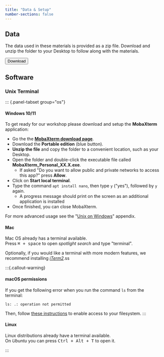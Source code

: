 ```yaml
---
title: "Data & Setup"
number-sections: false
---
```


<!-- 
Note for Training Developers:
We provide instructions for commonly-used software as commented sections below.
Uncomment the sections relevant for your materials, and add additional instructions where needed (e.g. specific packages used).
Note that we use tabsets to provide instructions for all three major operating systems.
-->

<!-- ::: {.callout-tip}
#### Workshop Attendees

If you are attending one of our workshops, we will provide a training environment with all of the required software and data.  
If you want to setup your own computer to run the analysis demonstrated on this course, you can follow the instructions below.
::: -->

## Data

The data used in these materials is provided as a zip file. 
Download and unzip the folder to your Desktop to follow along with the materials.

<!-- Note for Training Developers: adjust the link as relevant -->
<a href="https://www.dropbox.com/sh/d9kjkq0053uyxxc/AAAzFpD0NfUmxvoQxeZRpMw8a?dl=1">
  <button class="btn"><i class="fa fa-download"></i> Download</button>
</a>

## Software

### Unix Terminal

::: {.panel-tabset group="os"}
#### Windows 10/11

To get ready for our workshop please download and setup the **MobaXterm** application:

- Go the the [**MobaXterm download page**](https://mobaxterm.mobatek.net/download-home-edition.html).
- Download the **Portable edition** (blue button). 
- **Unzip the file** and copy the folder to a convenient location, such as your Desktop.
- Open the folder and double-click the executable file called **MobaXterm_Personal_XX.X.exe**.
  - If asked "Do you want to allow public and private networks to access this app?" press **Allow**.
- Click on **Start local terminal**.
- Type the command `apt install nano`, then type `y` ("yes"), followed by `y` again. 
  - A progress message should print on the screen as an additional application is installed
- Once finished, you can close MobaXterm.

For more advanced usage see the "[Unix on Windows](materials/99-extras/02-wsl.md)" appendix.

#### Mac

Mac OS already has a terminal available.  
Press <kbd><kbd>&#8984;</kbd> + <kbd>space</kbd></kbd> to open _spotlight search_ and type "terminal".

Optionally, if you would like a terminal with more modern features, we recommend installing [_iTerm2_](https://iterm2.com).ss

:::{.callout-warning}
#### macOS permissions

If you get the following error when you run the command `ls` from the terminal: 

```
ls: .: operation not permitted
```

Then, follow [these instructions](https://cleanmymac.com/blog/operation-not-permitted-terminal) to enable access to your filesystem.
:::

#### Linux

Linux distributions already have a terminal available.  
On _Ubuntu_ you can press <kbd><kbd>Ctrl</kbd> + <kbd>Alt</kbd> + <kbd>T</kbd></kbd> to open it.

:::

<!-- 
## Visual Studio Code

::: {.panel-tabset group="os"}

### Windows

- Go to the [Visual Studio Code download page](https://code.visualstudio.com/Download) and download the installer for your operating system. 
  Double-click the downloaded file to install the software, accepting all the default options. 
- After completing the installation, go to your Windows Menu, search for "Visual Studio Code" and launch the application. 
- Go to "_File > Preferences > Settings_", then select "_Text Editor > Files_" on the drop-down menu on the left. Scroll down to the section named "_EOL_" and choose "_\\n_" (this will ensure that the files you edit on Windows are compatible with the Linux operating system).

### Mac OS

- Go to the [Visual Studio Code download page](https://code.visualstudio.com/Download) and download the installer for Mac.
- Go to the Downloads folder and double-click the file you just downloaded to extract the application. Drag-and-drop the "Visual Studio Code" file to your "Applications" folder. 
- You can now open the installed application to check that it was installed successfully (the first time you launch the application you will get a warning that this is an application downloaded from the internet - you can go ahead and click "Open").

### Linux (Ubuntu)

- Go to the [Visual Studio Code download page](https://code.visualstudio.com/Download) and download the installer for your Linux distribution. Install the package using your system's installer.

::: 
-->

